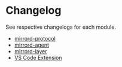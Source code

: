 # Changelog

See respective changelogs for each module.

* [mirrord-protocol](./mirrord-protocol/CHANGELOG.md)
* [mirrord-agent](./mirrord-agent/CHANGELOG.md)
* [mirrord-layer](./mirrord-layer/CHANGELOG.md)
* [VS Code Extension](./vscode-ext/CHANGELOG.md)